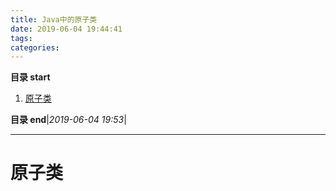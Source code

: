```yaml
---
title: Java中的原子类
date: 2019-06-04 19:44:41
tags: 
categories: 
---
```


**目录 start**
 
1. [原子类](#原子类)

**目录 end**|_2019-06-04 19:53_|
****************************************
# 原子类
